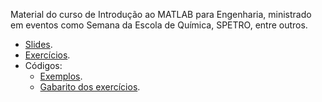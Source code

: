 Material do curso de Introdução ao MATLAB para Engenharia, ministrado em eventos como Semana da Escola de Química, SPETRO, entre outros.

* [Slides](https://github.com/afraniomelo/curso-matlab/blob/master/matlab_completo.pdf).
* [Exercícios](https://github.com/afraniomelo/curso-matlab/blob/master/exercicios.pdf).
* Códigos:
	* [Exemplos](https://github.com/afraniomelo/curso-matlab/tree/master/codigos).
	* [Gabarito dos exercícios](https://github.com/afraniomelo/curso-matlab/tree/master/codigos_exercicios).